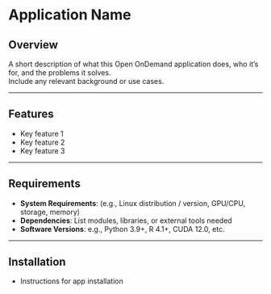 # Application Name

## Overview
A short description of what this Open OnDemand application does, who it’s for, and the problems it solves.  
Include any relevant background or use cases.

---

## Features
- Key feature 1
- Key feature 2
- Key feature 3

---

## Requirements
- **System Requirements**: (e.g., Linux distribution / version, GPU/CPU, storage, memory)
- **Dependencies**: List modules, libraries, or external tools needed
- **Software Versions**: e.g., Python 3.9+, R 4.1+, CUDA 12.0, etc.

---

## Installation
- Instructions for app installation
